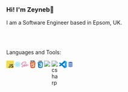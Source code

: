 
### Hi! I'm Zeyneb👋
I am a Software Engineer based in Epsom, UK.
<br/>
<!--
<a href="https://zeynebesendir.github.io">
  <img  align="left"  width="20px" src="https://raw.githubusercontent.com/iconic/open-iconic/master/svg/globe.svg" />
</a>

<a href="https://www.linkedin.com/in/zeynebesendir">
 <img align="left"   width="20px" src="https://cdn.jsdelivr.net/npm/simple-icons@v3/icons/linkedin.svg" />
</a>
-->
<br/>
<br/>

Languages and Tools:

<img align="left" alt="JavaScript" width="20px" src="https://raw.githubusercontent.com/github/explore/80688e429a7d4ef2fca1e82350fe8e3517d3494d/topics/javascript/javascript.png" />

<img align="left" alt="React" width="20px" src="https://raw.githubusercontent.com/github/explore/80688e429a7d4ef2fca1e82350fe8e3517d3494d/topics/react/react.png" />

<img align="left" alt="Sass" width="20px" src="https://raw.githubusercontent.com/github/explore/80688e429a7d4ef2fca1e82350fe8e3517d3494d/topics/sass/sass.png" />

<img align="left" alt="HTML5" width="20" src="https://raw.githubusercontent.com/github/explore/80688e429a7d4ef2fca1e82350fe8e3517d3494d/topics/html/html.png" />


<img align="left" alt="CSS3" width="20" src="https://raw.githubusercontent.com/github/explore/80688e429a7d4ef2fca1e82350fe8e3517d3494d/topics/css/css.png" />

<img align="left" src="https://raw.githubusercontent.com/prplx/svg-logos/5585531d45d294869c4eaab4d7cf2e9c167710a9/svg/materialize.svg" alt="materialize" height="20" width="20" />  

<img align="left" src="https://user-images.githubusercontent.com/17598710/149210151-37d5f36d-6ca9-446d-bf2b-d88007eb6422.png" alt="csharp" width="20"/>

<img align="left" alt="Visual Studio Code" width="20px" src="https://raw.githubusercontent.com/github/explore/80688e429a7d4ef2fca1e82350fe8e3517d3494d/topics/visual-studio-code/visual-studio-code.png" />

<img align="left" alt="SQL" width="20px" src="https://raw.githubusercontent.com/github/explore/80688e429a7d4ef2fca1e82350fe8e3517d3494d/topics/sql/sql.png" />


